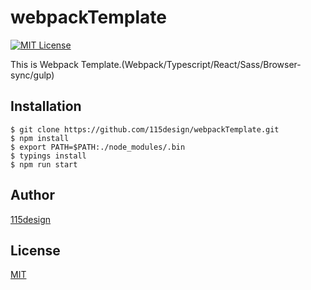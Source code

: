 # webpackTemplate

[![MIT License](http://img.shields.io/badge/license-MIT-blue.svg?style=flat)](LICENSE)

This is Webpack Template.(Webpack/Typescript/React/Sass/Browser-sync/gulp)

## Installation

    $ git clone https://github.com/115design/webpackTemplate.git
    $ npm install
    $ export PATH=$PATH:./node_modules/.bin
    $ typings install
    $ npm run start


## Author

[115design](http://115design.main.jp/)

## License

[MIT](http://b4b4r07.mit-license.org)
